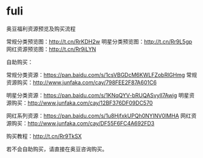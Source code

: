 # fuli
奥豆福利资源预览及购买流程

常规分类预览图：http://t.cn/RrKDH2w
明星分类预览图：http://t.cn/Rr9L5gp
网红资源预览图：http://t.cn/Rr9iLYN

自助购买：

常规分类资源：https://pan.baidu.com/s/1csVBGDcM6KWLFZobRlGHmg
常规资源购买：http://www.junfaka.com/cay/798FEE2F87A601C6

明星分类资源：https://pan.baidu.com/s/1KNqQYV-bRUQASvylI7Awig
明星资源购买：http://www.junfaka.com/cay/12BF376DF09DC570

网红系列资源：https://pan.baidu.com/s/1u8HjfxkUPQh0NYINV0lMHA
网红资源购买：http://www.junfaka.com/cay/DF55F6FC4A692FD3

购买教程：http://t.cn/Rr9TkSX

若不会自助购买，请直接在奥豆咨询购买。
